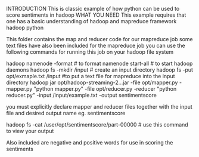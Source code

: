INTRODUCTION
This is classic example of how python can be used to score sentiments in hadoop
WHAT YOU NEED
This example requires that one has a basic understanding of hadoop and mapreduce framework
hadoop
python


This folder contains the map and reducer code for our mapreduce job
some text files have also been included for the mapreduce job
you can use the following commands  for running this job on your hadoop file system

hadoop namenode -format                 # to format namenode
start-all                                # to start hadoop daemons
hadoop fs -mkdir /input                 # create an input directory
hadoop fs -put  opt/exmaple.txt /input    #to put  a text file for mapreduce into the input directory
hadoop jar opt/hadoop-streaming-2.*.*.jar -file opt/mapper.py -mapper.py "python mapper.py" -file opt/reducer.py -reducer "python reducer.py" -input /input/example.txt -output sentimentscore

you must explicitly declare mapper and reducer files together with the input file and desired output name eg. sentimentscore

hadoop fs -cat /user/opt/sentimentscore/part-00000  # use this command to view your output

Also included are negative and positive words for use in scoring the sentiments

